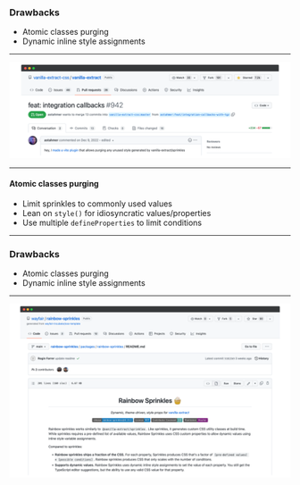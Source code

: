 
### Drawbacks

 - Atomic classes purging
 - Dynamic inline style assignments

<!-- The drawbacks to all this are, unlike tailwind and purgeCSS, today vanilla-extract does not offer any way to remove the atomic CSS classes that aren't used for a given page.  -->

---

<img src="/assets/ve-purge-css.png" />

<!-- 
https://github.com/vanilla-extract-css/vanilla-extract/pull/942
 -->

 <!-- There is a very interesting PR against vanilla-extract that enables doing this for their Vite plugin, hopefully this can be adopted soon and rolled out to all their plugins.

 For now, the solution is to be discerning about what properties, values, and conditions you use to generate Atomic CSS classes with createSprinkles.
 -->

---

#### Atomic classes purging

 - Limit sprinkles to commonly used values
 - Lean on `style()` for idiosyncratic values/properties
 - Use multiple `defineProperties` to limit conditions


 <!-- Instead of Tailwind where you have a class for basically everything you can possibly ever need. I try to keep sprinkles to commonly used values.
 
 Component-specific styles from .css.ts files that are imported into your components are still tree-shaken when a given component is not used on the page.

 I use multiple defineProperties functions to prevent creating atomic classes at every breakpoint for properties that don't change across conditions -->

---

### Drawbacks

 - Atomic classes purging
 - Dynamic inline style assignments

<!-- Vanilla extract sprinkles doesn't provide a way to do dynamic inline style assignments. So if you're familiar with Tailwind, you know it has this special syntax that allows you to supply any value to properties that might not be thoroughly tokenized in their atomic css system, like width or height -->

---

<img src="/assets/ve-rainbow-sprinkles.png" />

<!-- https://github.com/wayfair/rainbow-sprinkles -->

<!-- There is however, this very cool project by wayfair that basically provides a way to do just that. So hopefully we can look for them to contribute this back to vanilla-extract going forward -->